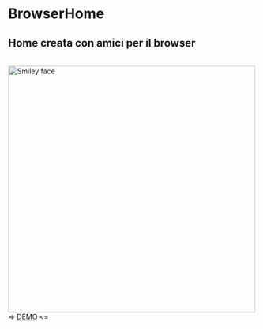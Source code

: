 # BrowserHome
<h2>Home creata con amici per il browser</h2>
<br>
<img src="https://hersel.it/immagini/homebrowser.png" alt="Smiley face" height="500" width="500">
=> <a href="https://hersel.it/home">DEMO</a> <=
